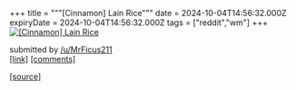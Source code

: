 +++
title = """[Cinnamon] Lain Rice"""
date = 2024-10-04T14:56:32.000Z
expiryDate = 2024-10-04T14:56:32.000Z
tags = ["reddit","wm"]
+++
[![[Cinnamon] Lain Rice](https://preview.redd.it/nd7ex1w37rsd1.png?width=640&crop=smart&auto=webp&s=8294b412eebbfd761407ec5e57cb102e8bc44938 "[Cinnamon] Lain Rice")](https://www.reddit.com/r/unixporn/comments/1fw15fm/cinnamon_lain_rice/)

submitted by [/u/MrFicus211](https://www.reddit.com/user/MrFicus211)  
[\[link\]](https://i.redd.it/nd7ex1w37rsd1.png) [\[comments\]](https://www.reddit.com/r/unixporn/comments/1fw15fm/cinnamon_lain_rice/)

[[source]](https://www.reddit.com/r/unixporn/comments/1fw15fm/cinnamon_lain_rice/)
